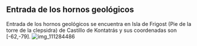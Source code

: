 ## Entrada de los hornos geológicos
Entrada de los hornos geológicos se encuentra en Isla de Frigost (Pie de la torre de la clepsidra) de Castillo de Kontatrás y sus coordenadas son [-62,-79].
![img_111284486](https://media.discordapp.net/attachments/1115311447145193482/1115320133674598441/111284486.jpg)